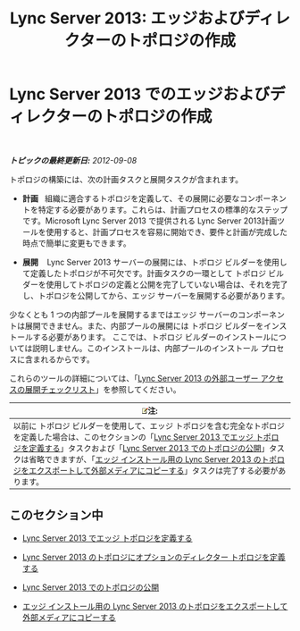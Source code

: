 ﻿---
title: 'Lync Server 2013: エッジおよびディレクターのトポロジの作成'
TOCTitle: エッジおよびディレクターのトポロジの作成
ms:assetid: 11e5759e-d69f-4c39-8994-f467c279c558
ms:mtpsurl: https://technet.microsoft.com/ja-jp/library/Gg398202(v=OCS.15)
ms:contentKeyID: 48271311
ms.date: 05/19/2016
mtps_version: v=OCS.15
ms.translationtype: HT
---

# Lync Server 2013 でのエッジおよびディレクターのトポロジの作成

 

_**トピックの最終更新日:** 2012-09-08_

トポロジの構築には、次の計画タスクと展開タスクが含まれます。

  - **計画**   組織に適合するトポロジを定義して、その展開に必要なコンポーネントを特定する必要があります。これらは、計画プロセスの標準的なステップです。Microsoft Lync Server 2013 で提供される Lync Server 2013計画ツールを使用すると、計画プロセスを容易に開始でき、要件と計画が完成した時点で簡単に変更もできます。

  - **展開**    Lync Server 2013 サーバーの展開には、トポロジ ビルダーを使用して定義したトポロジが不可欠です。計画タスクの一環として トポロジ ビルダーを使用してトポロジの定義と公開を完了していない場合は、それを完了し、トポロジを公開してから、エッジ サーバーを展開する必要があります。

少なくとも 1 つの内部プールを展開するまではエッジ サーバーのコンポーネントは展開できません。また、内部プールの展開には トポロジ ビルダーをインストールする必要があります。 ここでは、トポロジ ビルダーのインストールについては説明しません。このインストールは、内部プールのインストール プロセスに含まれるからです。

これらのツールの詳細については、「[Lync Server 2013 の外部ユーザー アクセスの展開チェックリスト](lync-server-2013-deployment-checklist-for-external-user-access.md)」を参照してください。

<table>
<thead>
<tr class="header">
<th><img src="images/Gg412781.note(OCS.15).gif" title="note" alt="note" />注:</th>
</tr>
</thead>
<tbody>
<tr class="odd">
<td>以前に トポロジ ビルダーを使用して、エッジ トポロジを含む完全なトポロジを定義した場合は、このセクションの「<a href="lync-server-2013-define-your-edge-topology.md">Lync Server 2013 でエッジ トポロジを定義する</a>」タスクおよび「<a href="lync-server-2013-publish-your-topology.md">Lync Server 2013 でのトポロジの公開</a>」タスクは省略できますが、「<a href="lync-server-2013-export-your-topology-and-copy-it-to-external-media-for-edge-installation.md">エッジ インストール用の Lync Server 2013 のトポロジをエクスポートして外部メディアにコピーする</a>」タスクは完了する必要があります。</td>
</tr>
</tbody>
</table>


## このセクション中

  - [Lync Server 2013 でエッジ トポロジを定義する](lync-server-2013-define-your-edge-topology.md)

  - [Lync Server 2013 のトポロジにオプションのディレクター トポロジを定義する](lync-server-2013-define-optional-director-topologies-in-your-topology.md)

  - [Lync Server 2013 でのトポロジの公開](lync-server-2013-publish-your-topology.md)

  - [エッジ インストール用の Lync Server 2013 のトポロジをエクスポートして外部メディアにコピーする](lync-server-2013-export-your-topology-and-copy-it-to-external-media-for-edge-installation.md)

